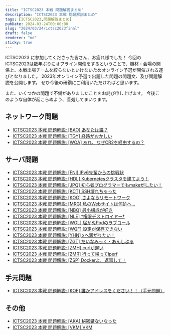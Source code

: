 ```yaml
---
title: "ICTSC2023 本戦 問題解説まとめ"
description: "ICTSC2023 本戦 問題解説まとめ"
tags: [ICTSC2023,問題解説まとめ]
pubDate: 2024-03-24T00:00:00
slug: "2024/03/24/ictsc2023final"
draft: false
renderer: "md"
sticky: true
---
```


ICTSC2023 に参加してくださった皆さん、お疲れ様でした！
今回のICTSC2023は数年ぶりにオフライン開催をするということで、機材・会場の関係上、本戦出場チームを絞らないといけないためオンライン予選が開催される運びとなりました。 2023年オンライン予選で出題した問題の問題文、及び問題解説を公開します。
ぜひ今後の研鑽にご利用いただければと思います。

また、いくつかの問題で不備がありましたことをお詫び申し上げます。
今後このような自体が起こらぬよう、善処してまいります。

## ネットワーク問題

- [ICTSC2023 本戦 問題解説: [BAO] あなたは誰？](./bao)
- [ICTSC2023 本戦 問題解説: [TGY] 経路がおかしい](./tgy)
- [ICTSC2023 本戦 問題解説: [WOA] あれ、なぜCR2を経由するの？](./woa)

## サーバ問題

- [ICTSC2023 本戦 問題解説: [FNI] IPv6先輩からの挑戦状](./fni)
- [ICTSC2023 本戦 問題解説: [HDL] Kubernetesクラスタを建てよう！](./hdl)
- [ICTSC2023 本戦 問題解説: [JPQ] 初心者プログラマーでもmakeがしたい！](./jpq)
- [ICTSC2023 本戦 問題解説: [KCT] SSH壊れちゃった](./kct)
- [ICTSC2023 本戦 問題解説: [KOG] さよならリモートワーク](./kog)
- [ICTSC2023 本戦 問題解説: [MRG] 私のWebサイトは何処へ…](./mrg)
- [ICTSC2023 本戦 問題解説: [NBQ] 最小構成が好き](./nbq)
- [ICTSC2023 本戦 問題解説: [NLE] †権限デストロイヤー†](./nle)
- [ICTSC2023 本戦 問題解説: [WOL] 届かぬPodのラブコール](./wol)
- [ICTSC2023 本戦 問題解説: [WQF] 設定が保存できない](./wqf)
- [ICTSC2023 本戦 問題解説: [YHN] xへ繋がりたい！](./yhn)
- [ICTSC2023 本戦 問題解説: [ZGT] だいなみっく・あんしぶる](./zgt)
- [ICTSC2023 本戦 問題解説: [ZMH] curlが遅い](./zmh)
- [ICTSC2023 本戦 問題解説: [ZMR] 行って帰ってiperf](./zmr)
- [ICTSC2023 本戦 問題解説: [ZSP] Dockerよ、返事して！](./zsp)

## 手元問題

- [ICTSC2023 本戦 問題解説: [KOF] 誰かアドレスをください！！（手元問題）](./kof)

## その他

- [ICTSC2023 本戦 問題解説: [AKA] 秘密鍵ないなった](./aka)
- [ICTSC2023 本戦 問題解説: [VKM] VKM](./vkm)

